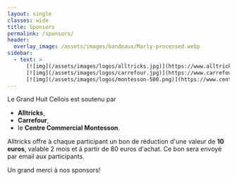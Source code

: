 ```yaml
---
layout: single
classes: wide
title: Sponsors
permalink: /sponsors/
header:
  overlay_image: /assets/images/bandeaux/Marly-processed.webp
sidebar:
  - text: >
      [![img](/assets/images/logos/alltricks.jpg)](https://www.alltricks.fr/)
      [![img](/assets/images/logos/carrefour.jpg)](https://www.carrefour.fr/)
      [![img](/assets/images/logos/montesson-500.png)](https://www.centre-commercial.fr/carrefour-montesson/boutiques/)
---
```


Le Grand Huit Cellois est soutenu par
+ **Alltricks**,
+ **Carrefour**,
+ le **Centre Commercial Montesson**.

Alltricks offre à chaque participant
un bon de réduction d'une valeur de **10 euros**,
valable 2 mois et à partir de 80 euros d'achat.
Ce bon sera envoyé par email aux participants.

Un grand merci à nos sponsors!
